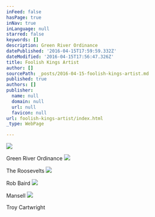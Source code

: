 ```yaml
---
inFeed: false
hasPage: true
inNav: true
inLanguage: null
starred: false
keywords: []
description: Green River Ordinance
datePublished: '2016-04-15T17:59:59.332Z'
dateModified: '2016-04-15T17:56:47.326Z'
title: Foolish Kings Artist
author: []
sourcePath: _posts/2016-04-15-foolish-kings-artist.md
published: true
authors: []
publisher:
  name: null
  domain: null
  url: null
  favicon: null
url: foolish-kings-artist/index.html
_type: WebPage

---
```

![](https://the-grid-user-content.s3-us-west-2.amazonaws.com/4deeaf49-cffc-4d62-87a3-20b6e8ea3718.jpg)

Green River Ordinance
![](https://s3-us-west-2.amazonaws.com/the-grid-img/p/29414b9fec257a4f1405e48c2e89f7c0f1124410.jpg)

The Roosevelts
![](https://s3-us-west-2.amazonaws.com/the-grid-img/p/d435b2583cc801f48c0da572938636d46f5b5c44.jpg)

Rob Baird
![](https://the-grid-user-content.s3-us-west-2.amazonaws.com/8d9f7530-9429-4e1e-a922-c40dc03a04f4.jpg)

Mansell
![](https://s3-us-west-2.amazonaws.com/the-grid-img/p/acc80cdd19151c4044936f56686c1327911d2b5f.jpg)

Troy Cartwright